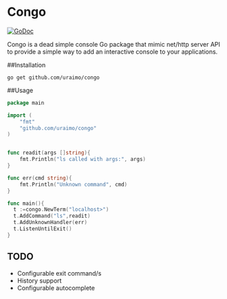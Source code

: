 # Congo

[![GoDoc](https://godoc.org/github.com/uraimo/congo?status.png)](https://godoc.org/github.com/uraimo/congo)

Congo is a dead simple console Go package that mimic net/http server API to provide a simple way to add an interactive  console to your applications.

##Installation

`go get github.com/uraimo/congo`

##Usage

```go
package main

import (
	"fmt"
	"github.com/uraimo/congo"
)


func readit(args []string){
	fmt.Println("ls called with args:", args)
}

func err(cmd string){
	fmt.Println("Unknown command", cmd)
}

func main(){
  t :=congo.NewTerm("localhost>")
  t.AddCommand("ls",readit)
  t.AddUnknownHandler(err)
  t.ListenUntilExit()
} 
```

TODO
----
+ Configurable exit command/s
+ History support
+ Configurable autocomplete

